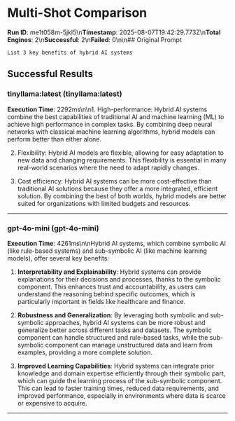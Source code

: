 # Multi-Shot Comparison

**Run ID**: me1t058m-5jkl5\n**Timestamp**: 2025-08-07T19:42:29.773Z\n**Total Engines**: 2\n**Successful**: 2\n**Failed**: 0\n\n## Original Prompt
```
List 3 key benefits of hybrid AI systems
```

## Successful Results

### tinyllama:latest (tinyllama:latest)
**Execution Time**: 2292ms\n\n1. High-performance: Hybrid AI systems combine the best capabilities of traditional AI and machine learning (ML) to achieve high performance in complex tasks. By combining deep neural networks with classical machine learning algorithms, hybrid models can perform better than either alone.

2. Flexibility: Hybrid AI models are flexible, allowing for easy adaptation to new data and changing requirements. This flexibility is essential in many real-world scenarios where the need to adapt rapidly changes.

3. Cost efficiency: Hybrid AI systems can be more cost-effective than traditional AI solutions because they offer a more integrated, efficient solution. By combining the best of both worlds, hybrid models are better suited for organizations with limited budgets and resources.

---

### gpt-4o-mini (gpt-4o-mini)
**Execution Time**: 4261ms\n\nHybrid AI systems, which combine symbolic AI (like rule-based systems) and sub-symbolic AI (like machine learning models), offer several key benefits:

1. **Interpretability and Explainability**: Hybrid systems can provide explanations for their decisions and processes, thanks to the symbolic component. This enhances trust and accountability, as users can understand the reasoning behind specific outcomes, which is particularly important in fields like healthcare and finance.

2. **Robustness and Generalization**: By leveraging both symbolic and sub-symbolic approaches, hybrid AI systems can be more robust and generalize better across different tasks and datasets. The symbolic component can handle structured and rule-based tasks, while the sub-symbolic component can manage unstructured data and learn from examples, providing a more complete solution.

3. **Improved Learning Capabilities**: Hybrid systems can integrate prior knowledge and domain expertise efficiently through their symbolic part, which can guide the learning process of the sub-symbolic component. This can lead to faster training times, reduced data requirements, and improved performance, especially in environments where data is scarce or expensive to acquire.

---

